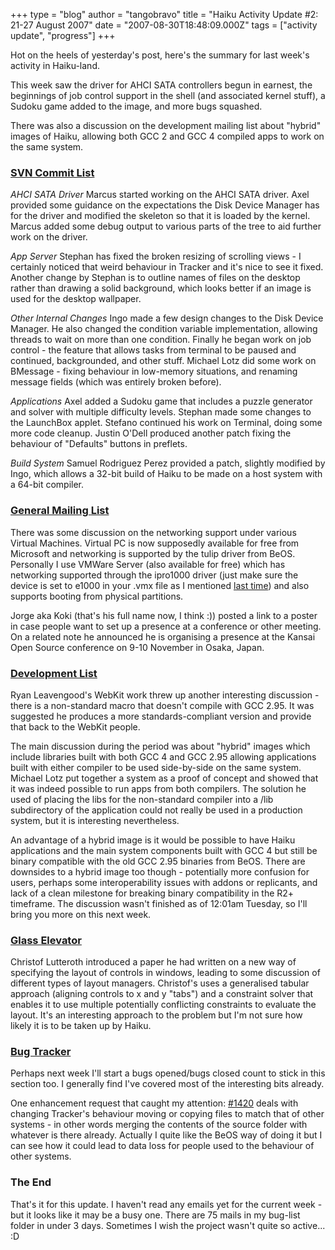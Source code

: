 +++
type = "blog"
author = "tangobravo"
title = "Haiku Activity Update #2: 21-27 August 2007"
date = "2007-08-30T18:48:09.000Z"
tags = ["activity update", "progress"]
+++

Hot on the heels of yesterday's post, here's the summary for last week's activity in Haiku-land.

This week saw the driver for AHCI SATA controllers begun in earnest, the beginnings of job control support in the shell (and associated kernel stuff), a Sudoku game added to the image, and more bugs squashed.

There was also a discussion on the development mailing list about "hybrid" images of Haiku, allowing both GCC 2 and GCC 4 compiled apps to work on the same system.

<!--break-->

<h3><a href="https://lists.berlios.de/pipermail/haiku-commits/">SVN Commit List</a></h3>

<em>AHCI SATA Driver</em>
Marcus started working on the AHCI SATA driver. Axel provided some guidance on the expectations the Disk Device Manager has for the driver and modified the skeleton so that it is loaded by the kernel. Marcus added some debug output to various parts of the tree to aid further work on the driver.

<em>App Server</em>
Stephan has fixed the broken resizing of scrolling views - I certainly noticed that weird behaviour in Tracker and it's nice to see it fixed.
Another change by Stephan is to outline names of files on the desktop rather than drawing a solid background, which looks better if an image is used for the desktop wallpaper.

<em>Other Internal Changes</em>
Ingo made a few design changes to the Disk Device Manager. He also changed the condition variable implementation, allowing threads to wait on more than one condition. Finally he began work on job control - the feature that allows tasks from terminal to be paused and continued, backgrounded, and other stuff.
Michael Lotz did some work on BMessage - fixing behaviour in low-memory situations, and renaming message fields (which was entirely broken before).

<em>Applications</em>
Axel added a Sudoku game that includes a puzzle generator and solver with multiple difficulty levels.
Stephan made some changes to the LaunchBox applet.
Stefano continued his work on Terminal, doing some more code cleanup.
Justin O'Dell produced another patch fixing the behaviour of "Defaults" buttons in preflets.

<em>Build System</em>
Samuel Rodriguez Perez provided a patch, slightly modified by Ingo, which allows a 32-bit build of Haiku to be made on a host system with a 64-bit compiler.

<h3><a href="http://www.freelists.org/archives/openbeos/">General Mailing List</a></h3>

There was some discussion on the networking support under various Virtual Machines. Virtual PC is now supposedly available for free from Microsoft and networking is supported by the tulip driver from BeOS. Personally I use VMWare Server (also available for free) which has networking supported through the ipro1000 driver (just make sure the device is set to e1000 in your .vmx file as I mentioned <a href="http://haiku-os.org/blog/tangobravo/2007-08-29/haiku_activity_update_1">last time</a>) and also supports booting from physical partitions.

Jorge aka Koki (that's his full name now, I think :)) posted a link to a poster in case people want to set up a presence at a conference or other meeting. On a related note he announced he is organising a presence at the Kansai Open Source conference on 9-10 November in Osaka, Japan. 

<h3><a href="http://www.freelists.org/archives/haiku-development/">Development List</a></h3>

Ryan Leavengood's WebKit work threw up another interesting discussion - there is a non-standard macro that doesn't compile with GCC 2.95. It was suggested he produces a more standards-compliant version and provide that back to the WebKit people.

The main discussion during the period was about "hybrid" images which include libraries built with both GCC 4 and GCC 2.95 allowing applications built with either compiler to be used side-by-side on the same system. Michael Lotz put together a system as a proof of concept and showed that it was indeed possible to run apps from both compilers. The solution he used of placing the libs for the non-standard compiler into a /lib subdirectory of the application could not really be used in a production system, but it is interesting nevertheless.

An advantage of a hybrid image is it would be possible to have Haiku applications and the main system components built with GCC 4 but still be binary compatible with the old GCC 2.95 binaries from BeOS. There are downsides to a hybrid image too though - potentially more confusion for users, perhaps some interoperability issues with addons or replicants, and lack of a clean milestone for breaking binary compatibility in the R2+ timeframe. The discussion wasn't finished as of 12:01am Tuesday, so I'll bring you more on this next week.

<h3><a href="http://www.bug-br.org.br/pipermail/glasselevator-talk/">Glass Elevator</a></h3>

Christof Lutteroth introduced a paper he had written on a new way of specifying the layout of controls in windows, leading to some discussion of different types of layout managers. Christof's uses a generalised tabular approach (aligning controls to x and y "tabs") and a constraint solver that enables it to use multiple potentially conflicting constraints to evaluate the layout. It's an interesting approach to the problem but I'm not sure how likely it is to be taken up by Haiku.

<h3><a href="http://dev.haiku-os.org">Bug Tracker</a></h3>
Perhaps next week I'll start a bugs opened/bugs closed count to stick in this section too. I generally find I've covered most of the interesting bits already.

One enhancement request that caught my attention: <a href="http://dev.haiku-os.org/ticket/1420">#1420</a> deals with changing Tracker's behaviour moving or copying files to match that of other systems - in other words merging the contents of the source folder with whatever is there already. Actually I quite like the BeOS way of doing it but I can see how it could lead to data loss for people used to the behaviour of other systems.

<h3>The End</h3>

That's it for this update. I haven't read any emails yet for the current week - but it looks like it may be a busy one. There are 75 mails in my bug-list folder in under 3 days. Sometimes I wish the project wasn't quite so active... :D